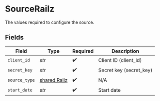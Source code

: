 # SourceRailz

The values required to configure the source.


## Fields

| Field                                        | Type                                         | Required                                     | Description                                  |
| -------------------------------------------- | -------------------------------------------- | -------------------------------------------- | -------------------------------------------- |
| `client_id`                                  | *str*                                        | :heavy_check_mark:                           | Client ID (client_id)                        |
| `secret_key`                                 | *str*                                        | :heavy_check_mark:                           | Secret key (secret_key)                      |
| `source_type`                                | [shared.Railz](../../models/shared/railz.md) | :heavy_check_mark:                           | N/A                                          |
| `start_date`                                 | *str*                                        | :heavy_check_mark:                           | Start date                                   |